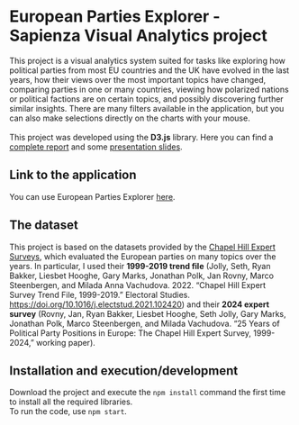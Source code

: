 # European Parties Explorer - Sapienza Visual Analytics project
This project is a visual analytics system suited for tasks like exploring how political parties from most EU countries and the UK have evolved in the last years, how their views over the most important topics have changed, comparing parties in one or many countries, viewing how polarized nations or political factions are on certain topics, and possibly discovering further similar insights. There are many filters available in the application, but you can also make selections directly on the charts with your mouse.\
\
This project was developed using the **D3.js** library. Here you can find a [complete report](documents/report.pdf) and some [presentation slides](documents/slides.pdf).

## Link to the application
You can use European Parties Explorer [here](https://stes24.github.io/European-parties-explorer).

## The dataset
This project is based on the datasets provided by the [Chapel Hill Expert Surveys](https://www.chesdata.eu/ches-europe), which evaluated the European parties on many topics over the years. In particular, I used their **1999-2019 trend file** (Jolly, Seth, Ryan Bakker, Liesbet Hooghe, Gary Marks, Jonathan Polk, Jan Rovny, Marco Steenbergen, and Milada Anna Vachudova. 2022. “Chapel Hill Expert Survey Trend File, 1999-2019.” Electoral Studies. https://doi.org/10.1016/j.electstud.2021.102420) and their **2024 expert survey** (Rovny, Jan, Ryan Bakker, Liesbet Hooghe, Seth Jolly, Gary Marks, Jonathan Polk, Marco Steenbergen, and Milada Vachudova. “25 Years of Political Party Positions in Europe: The Chapel Hill Expert Survey, 1999-2024,” working paper).

## Installation and execution/development
Download the project and execute the `npm install` command the first time to install all the required libraries.\
To run the code, use `npm start`.
